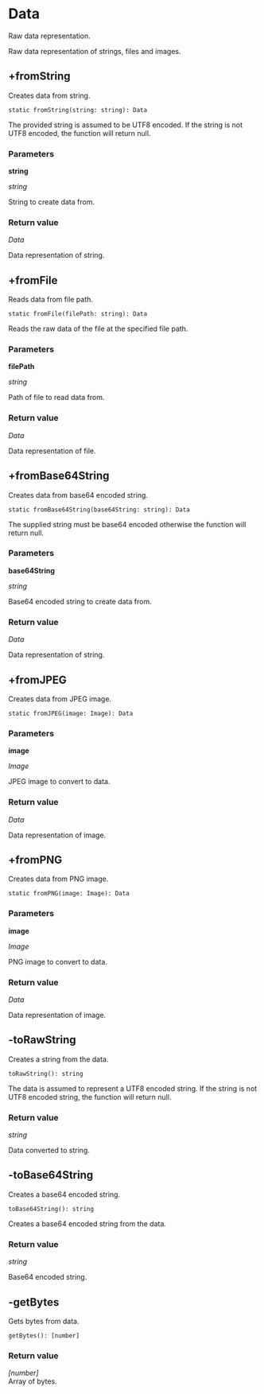 # Data

Raw data representation.

Raw data representation of strings, files and images.

## +fromString

Creates data from string.

```
static fromString(string: string): Data
```

The provided string is assumed to be UTF8 encoded. If the string is not UTF8 encoded, the function will return null.

### Parameters

**string**

_string_

String to create data from.

### Return value

_Data_

Data representation of string.

## +fromFile

Reads data from file path.

```
static fromFile(filePath: string): Data
```

Reads the raw data of the file at the specified file path.

### Parameters

**filePath**

_string_

Path of file to read data from.

### Return value

_Data_

Data representation of file.

## +fromBase64String

Creates data from base64 encoded string.

```
static fromBase64String(base64String: string): Data
```

The supplied string must be base64 encoded otherwise the function will return null.

### Parameters

**base64String**

_string_

Base64 encoded string to create data from.

### Return value

_Data_

Data representation of string.

## +fromJPEG

Creates data from JPEG image.

```
static fromJPEG(image: Image): Data
```

### Parameters

**image**

_Image_

JPEG image to convert to data.

### Return value

_Data_

Data representation of image.

## +fromPNG

Creates data from PNG image.

```
static fromPNG(image: Image): Data
```

### Parameters

**image**

_Image_

PNG image to convert to data.

### Return value

_Data_

Data representation of image.

## -toRawString

Creates a string from the data.

```
toRawString(): string
```

The data is assumed to represent a UTF8 encoded string. If the string is not UTF8 encoded string, the function will return null.

### Return value

_string_

Data converted to string.

## -toBase64String

Creates a base64 encoded string.

```
toBase64String(): string
```

Creates a base64 encoded string from the data.

### Return value

_string_

Base64 encoded string.

## -getBytes

Gets bytes from data.

```
getBytes(): [number]
```

### Return value

_\[number\]_\
Array of bytes.

